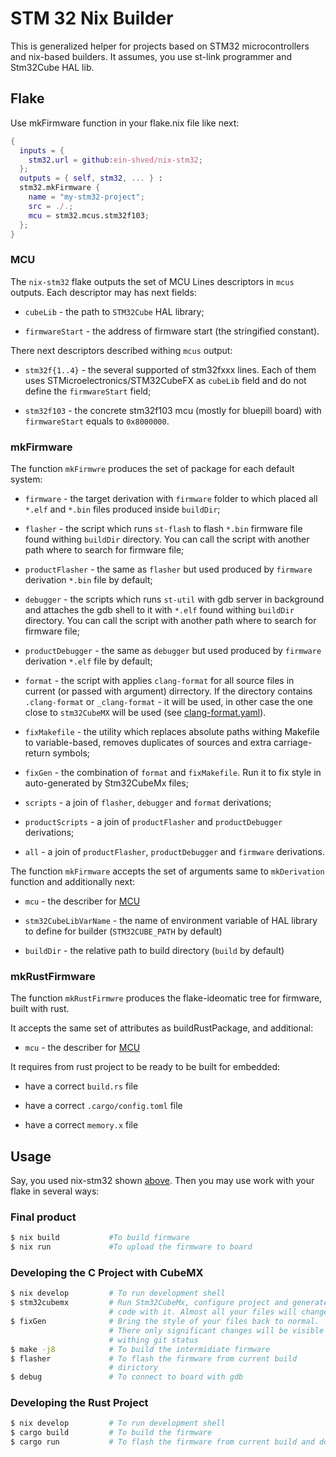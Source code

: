 # STM 32 Nix Builder

This is generalized helper for projects based on STM32 microcontrollers and
nix-based builders. It assumes, you use st-link programmer and Stm32Cube HAL
lib.

## Flake

Use mkFirmware function in your flake.nix file like next:

```nix
{
  inputs = {
    stm32.url = github:ein-shved/nix-stm32;
  };
  outputs = { self, stm32, ... } :
  stm32.mkFirmware {
    name = "my-stm32-project";
    src = ./.;
    mcu = stm32.mcus.stm32f103;
  };
}
```

### MCU

The `nix-stm32` flake outputs the set of MCU Lines descriptors in `mcus`
outputs. Each descriptor may has next fields:

* `cubeLib` - the path to `STM32Cube` HAL library;

* `firmwareStart` - the address of firmware start (the stringified constant).

There next descriptors described withing `mcus` output:

* `stm32f{1..4}` - the several supported of stm32fxxx lines. Each of them uses
  STMicroelectronics/STM32CubeFX as `cubeLib` field and do not define the
  `firmwareStart` field;

* `stm32f103` - the concrete stm32f103 mcu (mostly for bluepill board) with
  `firmwareStart` equals to `0x8000000`.

### mkFirmware

The function `mkFirmwre` produces the set of package for each default system:

* `firmware` - the target derivation with `firmware` folder to which placed all
  `*.elf` and `*.bin` files produced inside `buildDir`;

* `flasher` - the script which runs `st-flash` to flash `*.bin` firmware file
  found withing `buildDir` directory. You can call the script with another path
  where to search for firmware file;

* `productFlasher` - the same as `flasher` but used produced by `firmware`
  derivation `*.bin` file by default;

* `debugger` - the scripts which runs `st-util` with gdb server in background
  and attaches the gdb shell to it with `*.elf` found withing `buildDir`
  directory. You can call the script with another path where to search for
  firmware file;

* `productDebugger` - the same as `debugger` but used produced by `firmware`
  derivation `*.elf` file by default;

* `format` - the script with applies `clang-format` for all source files in
  current (or passed with argument) dirrectory. If the directory contains
  `.clang-format` or `_clang-format` - it will be used, in other case the one
  close to `stm32CubeMX` will be used (see
  [clang-format.yaml](clang-format.yaml)).

* `fixMakefile` - the utility which replaces absolute paths withing Makefile to
  variable-based, removes duplicates of sources and extra carriage-return
  symbols;

* `fixGen` - the combination of `format` and `fixMakefile`. Run it to fix style
  in auto-generated by Stm32CubeMx files;

* `scripts` - a join of `flasher`, `debugger` and `format` derivations;

* `productScripts` - a join of `productFlasher` and `productDebugger`
  derivations;

* `all` - a join of `productFlasher`, `productDebugger` and `firmware`
  derivations.

The function `mkFirmware` accepts the set of arguments same to `mkDerivation`
function and additionally next:

* `mcu` - the describer for [MCU](#MCU)

* `stm32CubeLibVarName` - the name of environment variable of HAL library to
  define for builder (`STM32CUBE_PATH` by default)

* `buildDir` - the relative path to build directory (`build` by default)

### mkRustFirmware

The function `mkRustFirmwre` produces the flake-ideomatic tree for firmware,
built with rust.

It accepts the same set of attributes as buildRustPackage, and additional:

* `mcu` - the describer for [MCU](#MCU)

It requires from rust project to be ready to be built for embedded:

* have a correct `build.rs` file

* have a correct `.cargo/config.toml` file

* have a correct `memory.x` file

## Usage

Say, you used nix-stm32 shown [above](#Flake). Then you may use work with your
flake in several ways:

### Final product

```bash
$ nix build           #To build firmware
$ nix run             #To upload the firmware to board
```

### Developing the C Project with CubeMX

```bash
$ nix develop         # To run development shell
$ stm32cubemx         # Run Stm32CubeMx, configure project and generate
                      # code with it. Almost all your files will change.
$ fixGen              # Bring the style of your files back to normal.
                      # There only significant changes will be visible
                      # withing git status
$ make -j8            # To build the intermidiate firmware
$ flasher             # To flash the firmware from current build
                      # dirictory
$ debug               # To connect to board with gdb
```

### Developing the Rust Project

```bash
$ nix develop         # To run development shell
$ cargo build         # To build the firmware
$ cargo run           # To flash the firmware from current build and debug it
```
